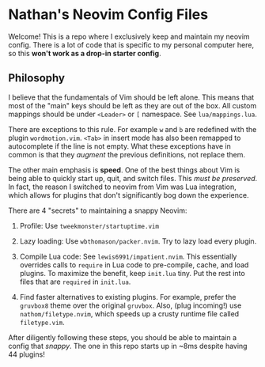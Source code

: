 # Nathan's Neovim Config Files

Welcome! This is a repo where I exclusively keep and maintain my neovim
config. There is a lot of code that is specific to my personal computer here,
so this **won't work as a drop-in starter config**.

## Philosophy

I believe that the fundamentals of Vim should be left alone. This means
that most of the "main" keys should be left as they are out of the box.
All custom mappings should be under `<Leader>` or `[` namespace. See `lua/mappings.lua`.

There are exceptions to this rule. For example `w` and `b` are redefined
with the plugin `wordmotion.vim`. `<Tab>` in insert mode has also been
remapped to autocomplete if the line is not empty. What these exceptions
have in common is that they *augment* the previous definitions, not replace
them.

The other main emphasis is **speed**. One of the best things about Vim is 
being able to quickly start up, quit, and switch files. This *must be preserved*.
In fact, the reason I switched to neovim from Vim was Lua integration,
which allows for plugins that don't significantly bog down the experience.

There are 4 "secrets" to maintaining a snappy Neovim:

1. Profile: Use `tweekmonster/startuptime.vim`

2. Lazy loading: Use `wbthomason/packer.nvim`. Try to lazy load every
   plugin. 

3. Compile Lua code: See `lewis6991/impatient.nvim`. This essentially
   overrides calls to `require` in Lua code to pre-compile, cache, and
   load plugins. To maximize the benefit, keep `init.lua` tiny. Put the
   rest into files that are `required` in `init.lua`.

4. Find faster alternatives to existing plugins. For example, prefer the
   `gruvbox8` theme over the original `gruvbox`. Also, (plug incoming!)
   use `nathom/filetype.nvim`, which speeds up a crusty runtime file
   called `filetype.vim`.

After diligently following these steps, you should be able to maintain
a config that *snappy*. The one in this repo starts up in ~8ms despite
having 44 plugins!
